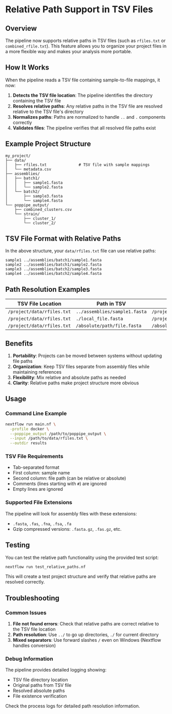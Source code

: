 # Relative Path Support in TSV Files

## Overview

The pipeline now supports relative paths in TSV files (such as `rfiles.txt` or `combined_rfile.txt`). This feature allows you to organize your project files in a more flexible way and makes your analysis more portable.

## How It Works

When the pipeline reads a TSV file containing sample-to-file mappings, it now:

1. **Detects the TSV file location**: The pipeline identifies the directory containing the TSV file
2. **Resolves relative paths**: Any relative paths in the TSV file are resolved relative to the TSV file's directory
3. **Normalizes paths**: Paths are normalized to handle `..` and `.` components correctly
4. **Validates files**: The pipeline verifies that all resolved file paths exist

## Example Project Structure

```
my_project/
├── data/
│   ├── rfiles.txt              # TSV file with sample mappings
│   └── metadata.csv
├── assemblies/
│   ├── batch1/
│   │   ├── sample1.fasta
│   │   └── sample2.fasta
│   └── batch2/
│       ├── sample3.fasta
│       └── sample4.fasta
└── poppipe_output/
    ├── combined_clusters.csv
    └── strain/
        ├── cluster_1/
        └── cluster_2/
```

## TSV File Format with Relative Paths

In the above structure, your `data/rfiles.txt` file can use relative paths:

```tsv
sample1	../assemblies/batch1/sample1.fasta
sample2	../assemblies/batch1/sample2.fasta
sample3	../assemblies/batch2/sample3.fasta
sample4	../assemblies/batch2/sample4.fasta
```

## Path Resolution Examples

| TSV File Location | Path in TSV | Resolved Path |
|-------------------|-------------|---------------|
| `/project/data/rfiles.txt` | `../assemblies/sample1.fasta` | `/project/assemblies/sample1.fasta` |
| `/project/data/rfiles.txt` | `./local_file.fasta` | `/project/data/local_file.fasta` |
| `/project/data/rfiles.txt` | `/absolute/path/file.fasta` | `/absolute/path/file.fasta` |

## Benefits

1. **Portability**: Projects can be moved between systems without updating file paths
2. **Organization**: Keep TSV files separate from assembly files while maintaining references
3. **Flexibility**: Mix relative and absolute paths as needed
4. **Clarity**: Relative paths make project structure more obvious

## Usage

### Command Line Example

```bash
nextflow run main.nf \
  -profile docker \
  --poppipe_output /path/to/poppipe_output \
  --input /path/to/data/rfiles.txt \
  --outdir results
```

### TSV File Requirements

- Tab-separated format
- First column: sample name
- Second column: file path (can be relative or absolute)
- Comments (lines starting with `#`) are ignored
- Empty lines are ignored

### Supported File Extensions

The pipeline will look for assembly files with these extensions:
- `.fasta`, `.fas`, `.fna`, `.fsa`, `.fa`
- Gzip compressed versions: `.fasta.gz`, `.fas.gz`, etc.

## Testing

You can test the relative path functionality using the provided test script:

```bash
nextflow run test_relative_paths.nf
```

This will create a test project structure and verify that relative paths are resolved correctly.

## Troubleshooting

### Common Issues

1. **File not found errors**: Check that relative paths are correct relative to the TSV file location
2. **Path resolution**: Use `../` to go up directories, `./` for current directory
3. **Mixed separators**: Use forward slashes `/` even on Windows (Nextflow handles conversion)

### Debug Information

The pipeline provides detailed logging showing:
- TSV file directory location
- Original paths from TSV file
- Resolved absolute paths
- File existence verification

Check the process logs for detailed path resolution information.